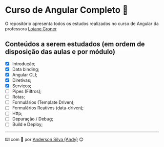 # Curso de Angular Completo :rocket:

O repositório apresenta todos os estudos realizados no curso de Angular da professora [Loiane Groner](https://loiane.training/curso/angular)

## Conteúdos a serem estudados (em ordem de disposição das aulas e por módulo)

- [x] Introdução;
- [x] Data binding;
- [x] Angular CLI;
- [x] Diretivas;
- [x] Serviços;
- [ ] Pipes (Filtros);
- [ ] Rotas;
- [ ] Formulários (Template Driven);
- [ ] Formulários Reativos (data-driven);
- [ ] Http;
- [ ] Depuração / Debug;
- [ ] Build e Deploy;

---
:keyboard: com :purple_heart: por [Anderson Silva (Andy)](https://www.linkedin.com/in/andssilva/) 😊